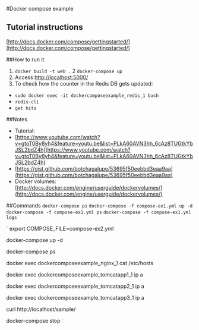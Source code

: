 #Docker compose example

## Tutorial instructions
[http://docs.docker.com/compose/gettingstarted/](http://docs.docker.com/compose/gettingstarted/)

##How to run it
1. `docker build -t web .`
2 `docker-compose up`
3. Access [http://localhost:5000/](http://localhost:5000/)
4. To check how the counter in the Redis DB gets updated: 
* `sudo docker exec -it dockercomposeexample_redis_1 bash`
* `redis-cli`
* `get hits`

##Notes
* Tutorial:
 * [https://www.youtube.com/watch?v=gtoT0By8yh4&feature=youtu.be&list=PLkA60AVN3hh_6cAz8TUGtkYbJSL2bdZ4h](https://www.youtube.com/watch?v=gtoT0By8yh4&feature=youtu.be&list=PLkA60AVN3hh_6cAz8TUGtkYbJSL2bdZ4h)
 * [https://gist.github.com/botchagalupe/53695f50eebbd3eaa9aa](https://gist.github.com/botchagalupe/53695f50eebbd3eaa9aa)
 * Docker volumes: [http://docs.docker.com/engine/userguide/dockervolumes/](http://docs.docker.com/engine/userguide/dockervolumes/)

##Commands
`docker-compose ps`
`docker-compose -f compose-ex1.yml up -d`
`docker-compose -f compose-ex1.yml ps`
`docker-compose -f compose-ex1.yml logs`

`
export COMPOSE_FILE=compose-ex2.yml

docker-compose up -d

docker-compose ps 

docker exec dockercomposeexample_nginx_1 cat /etc/hosts

docker exec dockercomposeexample_tomcatapp1_1 ip a 

docker exec dockercomposeexample_tomcatapp2_1 ip a

docker exec dockercomposeexample_tomcatapp3_1 ip a

curl http://localhost/sample/

docker-compose stop
`